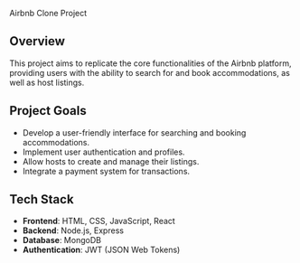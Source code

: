 Airbnb Clone Project

## Overview
This project aims to replicate the core functionalities of the Airbnb platform, providing users with the ability to search for and book accommodations, as well as host listings.

## Project Goals
- Develop a user-friendly interface for searching and booking accommodations.
- Implement user authentication and profiles.
- Allow hosts to create and manage their listings.
- Integrate a payment system for transactions.

## Tech Stack
- **Frontend**: HTML, CSS, JavaScript, React
- **Backend**: Node.js, Express
- **Database**: MongoDB
- **Authentication**: JWT (JSON Web Tokens)
